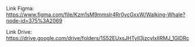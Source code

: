Link Figma: https://www.figma.com/file/Kzm1sM9mmslr4Rr0ycGxxW/Walking-Whale?node-id=375%3A2069

Link Drive: https://drive.google.com/drive/folders/1S52EUxsJHTyIl3jzcyIxIlRMJ_1GlDRc